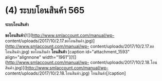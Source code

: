 # (4)    ระบบโอนสินค้า  565

#### ระบบโอนสินค้า

**ขอโอนสินค้า**[![](http://www.smlaccount.com/manual/wp-
content/uploads/2017/10/2.17.ขอโอนสินค้า.jpg)](http://www.smlaccount.com/manual/wp-
content/uploads/2017/10/2.17.ขอโอนสินค้า.jpg) ขอโอนสินค้า   **โอนสินค้า**
[caption id="attachment_1593" align="alignnone"
width="1961"][![](http://www.smlaccount.com/manual/wp-
content/uploads/2017/10/2.18.โอนสินค้า.jpg)](http://www.smlaccount.com/manual/wp-
content/uploads/2017/10/2.18.โอนสินค้า.jpg) โอนสินค้า[/caption]  

